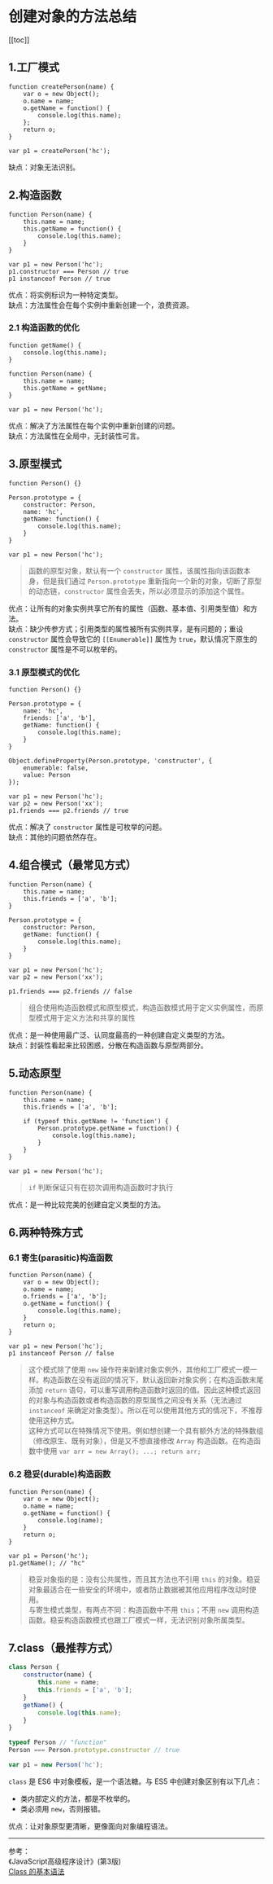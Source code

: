 # 创建对象的方法总结

[[toc]]

## 1.工厂模式

```js{2,7,10}
function createPerson(name) {
    var o = new Object();
    o.name = name;
    o.getName = function() {
        console.log(this.name);
    };
    return o;
}

var p1 = createPerson('hc');
```

缺点：对象无法识别。

## 2.构造函数

```js{2,8}
function Person(name) {
    this.name = name;
    this.getName = function() {
        console.log(this.name);
    }
}

var p1 = new Person('hc');
p1.constructor === Person // true
p1 instanceof Person // true
```

优点：将实例标识为一种特定类型。  
缺点：方法属性会在每个实例中重新创建一个，浪费资源。

### 2.1 构造函数的优化

```js{1,7}
function getName() {
    console.log(this.name);
}

function Person(name) {
    this.name = name;
    this.getName = getName;
}

var p1 = new Person('hc');
```

优点：解决了方法属性在每个实例中重新创建的问题。   
缺点：方法属性在全局中，无封装性可言。

## 3.原型模式

```js{3,4}
function Person() {}

Person.prototype = {
    constructor: Person,
    name: 'hc',
    getName: function() {
        console.log(this.name);
    }
}

var p1 = new Person('hc');
```

> 函数的原型对象，默认有一个 `constructor` 属性，该属性指向该函数本身，但是我们通过 `Person.prototype` 重新指向一个新的对象，切断了原型的动态链，`constructor` 属性会丢失，所以必须显示的添加这个属性。

优点：让所有的对象实例共享它所有的属性（函数、基本值、引用类型值）和方法。  
缺点：缺少传参方式；引用类型的属性被所有实例共享，是有问题的；重设 `constructor` 属性会导致它的 `[[Enumerable]]` 属性为 `true`，默认情况下原生的 `constructor` 属性是不可以枚举的。

### 3.1 原型模式的优化

```js{11}
function Person() {}

Person.prototype = {
    name: 'hc',
    friends: ['a', 'b'],
    getName: function() {
        console.log(this.name);
    }
}

Object.defineProperty(Person.prototype, 'constructor', {
    enumerable: false,
    value: Person
});

var p1 = new Person('hc');
var p2 = new Person('xx');
p1.friends === p2.friends // true
```

优点：解决了 `constructor` 属性是可枚举的问题。  
缺点：其他的问题依然存在。

## 4.组合模式（最常见方式）

```js{1,6}
function Person(name) {
    this.name = name;
    this.friends = ['a', 'b'];
}

Person.prototype = {
    constructor: Person,
    getName: function() {
        console.log(this.name);
    }
}

var p1 = new Person('hc');
var p2 = new Person('xx');

p1.friends === p2.friends // false
```

> 组合使用构造函数模式和原型模式，构造函数模式用于定义实例属性，而原型模式用于定义方法和共享的属性

优点：是一种使用最广泛、认同度最高的一种创建自定义类型的方法。  
缺点：封装性看起来比较困惑，分散在构造函数与原型两部分。

## 5.动态原型

```js{5}
function Person(name) {
    this.name = name;
    this.friends = ['a', 'b'];

    if (typeof this.getName != 'function') {
        Person.prototype.getName = function() {
            console.log(this.name);
        }
    }
}

var p1 = new Person('hc');
```

> `if` 判断保证只有在初次调用构造函数时才执行

优点：是一种比较完美的创建自定义类型的方法。 

## 6.两种特殊方式

### 6.1 寄生(parasitic)构造函数

```js{2,8,11}
function Person(name) {
    var o = new Object();
    o.name = name;
    o.friends = ['a', 'b'];
    o.getName = function() {
        console.log(this.name);
    }
    return o;
}

var p1 = new Person('hc');
p1 instanceof Person // false
```

> 这个模式除了使用 `new` 操作符来新建对象实例外，其他和工厂模式一模一样。构造函数在没有返回的情况下，默认返回新对象实例；在构造函数末尾添加 `return` 语句，可以重写调用构造函数时返回的值。因此这种模式返回的对象与构造函数或者构造函数的原型属性之间没有关系（无法通过 `instanceof` 来确定对象类型）。所以在可以使用其他方式的情况下，不推荐使用这种方式。  
>   这种方式可以在特殊情况下使用。例如想创建一个具有额外方法的特殊数组（修改原生、既有对象），但是又不想直接修改 `Array` 构造函数。在构造函数中使用 `var arr = new Array(); ...; return arr;`

### 6.2 稳妥(durable)构造函数

```js{5,10}
function Person(name) {
    var o = new Object();
    o.name = name;
    o.getName = function() {
        console.log(name);
    }
    return o;
}

var p1 = Person('hc');
p1.getName(); // "hc"
```

> 稳妥对象指的是：没有公共属性，而且其方法也不引用 `this` 的对象。稳妥对象最适合在一些安全的环境中，或者防止数据被其他应用程序改动时使用。  
> 与寄生模式类型，有两点不同：构造函数中不用 `this`；不用 `new` 调用构造函数。稳妥构造函数模式也跟工厂模式一样，无法识别对象所属类型。

## 7.class（最推荐方式）

```js
class Person {
    constructor(name) {
        this.name = name;
        this.friends = ['a', 'b'];
    }
    getName() {
        console.log(this.name);
    }
}

typeof Person // "function"
Person === Person.prototype.constructor // true

var p1 = new Person('hc');
```
`class` 是 ES6 中对象模板，是一个语法糖。与 ES5 中创建对象区别有以下几点：  

- 类内部定义的方法，都是不枚举的。
- 类必须用 `new`，否则报错。

优点：让对象原型更清晰，更像面向对象编程语法。

***
参考：  
《JavaScript高级程序设计》(第3版)  
[Class 的基本语法](https://github.com/ruanyf/es6tutorial/blob/gh-pages/docs/class.md)


    


